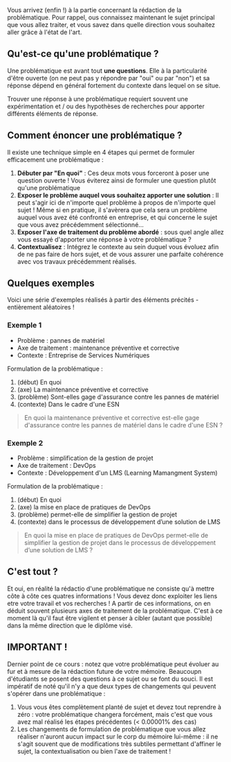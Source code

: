 Vous arrivez (enfin !) à la partie concernant la rédaction de la problématique. Pour rappel, ous connaissez maintenant le sujet principal que vous allez traiter, et vous savez dans quelle direction vous souhaitez aller grâce à l'état de l'art.

## Qu'est-ce qu'une problématique ?

Une problématique est avant tout **une questions**. Elle à la particularité d'être ouverte (on ne peut pas y répondre par "oui" ou par "non") et sa réponse dépend en général fortement du contexte dans lequel on se situe.

Trouver une réponse à une problématique requiert souvent une expérimentation et / ou des hypothèses de recherches pour apporter différents éléments de réponse.

## Comment énoncer une problématique ?

Il existe une technique simple en 4 étapes qui permet de formuler efficacement une problématique : 

1. **Débuter par "En quoi"** : Ces deux mots vous forceront à poser une question ouverte ! Vous éviterez ainsi de formuler une question plutôt qu'une problématique
2. **Exposer le problème auquel vous souhaitez apporter une solution** : Il peut s'agir ici de n'importe quel problème à propos de n'importe quel sujet ! Même si en pratique, il s'avèrera que cela sera un problème auquel vous avez été confronté en entreprise, et qui concerne le sujet que vous avez précédemment sélectionné...
3. **Exposer l'axe de traitement du problème abordé** : sous quel angle allez vous essayé d'apporter une réponse à votre problématique ?
4. **Contextualisez** : Intégrez le contexte au sein duquel vous évoluez afin de ne pas faire de hors sujet, et de vous assurer une parfaite cohérence avec vos travaux précédemment réalisés.

## Quelques exemples

Voici une série d'exemples réalisés à partir des éléments précités - entièrement aléatoires !

### Exemple 1

- Problème : pannes de matériel
- Axe de traitement : maintenance préventive et corrective
- Contexte : Entreprise de Services Numériques

Formulation de la problématique : 
1. (début) En quoi
2. (axe) La maintenance préventive et corrective
3. (problème) Sont-elles gage d'assurance contre les pannes de matériel
4. (contexte) Dans le cadre d'une ESN

> En quoi la maintenance préventive et corrective est-elle gage d'assurance contre les pannes de matériel dans le cadre d'une ESN ?

### Exemple 2

- Problème : simplification de la gestion de projet
- Axe de traitement : DevOps
- Contexte : Développement d'un LMS (Learning Mamangment System)

Formulation de la problématique : 
1. (début) En quoi
2. (axe) la mise en place de pratiques de DevOps
3. (problème) permet-elle de simplifier la gestion de projet
4. (contexte) dans le processus de développement d’une solution de LMS

> En quoi la mise en place de pratiques de DevOps permet-elle de simplifier la gestion de projet dans le processus de développement d’une solution de LMS ?

## C'est tout ?

Et oui, en réalité la rédactio d'une problématique ne consiste qu'à mettre côte à côte ces quatres informations ! Vous devez donc exploiter les liens etre votre travail et vos recherches ! A partir de ces informations, on en déduit souvent plusieurs axes de traitement de la problématique. C'est à ce moment là qu'il faut être vigilent et penser à cibler (autant que possible) dans la même direction que le diplôme visé.

## IMPORTANT !

Dernier point de ce cours : notez que votre problématique peut évoluer au fur et à mesure de la rédaction future de votre mémoire. Beaucoupn d'étudiants se posent des questions à ce sujet ou se font du souci. Il est impératif de noté qu'il n'y a que deux types de changements qui peuvent s'opérer dans une problématique : 

1. Vous vous êtes complètement planté de sujet et devez tout reprendre à zéro : votre problématique changera forcément, mais c'est que vous avez mal réalisé les étapes précédentes (< 0.00001% des cas)
2. Les changements de formulation de problématique que vous allez réaliser n'auront aucun impact sur le corp du mémoire lui-même : il ne s'agit souvent que de modifications très subtiles permettant d'affiner le sujet, la contextualisation ou bien l'axe de traitement !